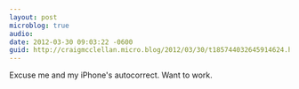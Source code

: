 ```yaml
---
layout: post
microblog: true
audio: 
date: 2012-03-30 09:03:22 -0600
guid: http://craigmcclellan.micro.blog/2012/03/30/t185744032645914624.html
---
```

Excuse me and my iPhone's autocorrect. Want to work.
